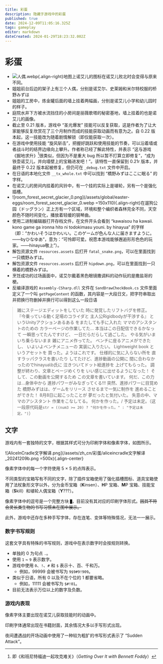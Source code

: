 ```yaml
---
title: 彩蛋
description: 隐藏于游戏中的彩蛋
published: true
date: 2024-12-09T11:05:16.325Z
tags: gameplay
editor: markdown
dateCreated: 2024-01-29T18:23:32.002Z
---
```


# 彩蛋

- ![人偶.webp](/assets/zh_cn/彩蛋/人偶.webp){.align-right}地图上诺艾儿的图标在诺艾儿败北时会变得与原来不同。
- 姐姐前台后边的架子上有三个人偶，分别是诺艾尔、史莱姆和米尔特校服的桥野みずは
- 姐姐的工房中，炼金罐后面的墙上挂着两幅画，分别是诺艾儿小学和幼儿园时的样子。
- 庭院水井下方被水流挡住的小房间是丽薇歌塔的秘密基地，墙上挂着的也是诺艾儿的画像。
- 截止至 0.21 版本，游戏中 “圣光爆发” 技能可以反复获取，这是作者为了让大家能够反复欣赏花了三个月制作而成的技能获取动画而有意为之。自 0.22 版本起，这一技能改为随着剧情解锁（即仅能获取一次）。
- 在游戏中使用技能 “旋风斩击”，把握好跳跃和使用技能的节奏，可以沿着墙或者战斗时的结界边缘向上攀升。作者称已经了解此特性，并表示 “这与游戏《掘地求升》[^1]很类似，但因为不是重大 bug 所以暂不打算立即修复”，“成为铁壶诺艾儿，并向墙壁上的宝箱进发吧！”。该特性一直保留到 0.21r 版本，并最终于 0.22 版本起被修复，但仍可在 ``_debug.txt`` 文件中开启。
- 在日语的本地化文件 ``__tx_whole.txt`` 中可以找到 “橋野みずはここに眠る” 的字样。
- 在诺艾儿的房间内挂着的风铃中，有一个挂的实际上是埴轮，另有一个是强化插槽。
- ![room_forest_secret_glacier_0.png](/assets/global/easter-eggs/room_forest_secret_glacier_0.webp =150x110){.align-right}在遛狗公园（ドッグラン）正上方有一个区域，环境和整个编织者森林完全不同，天空颜色不随时间变化，播放着轻缓的钢琴曲。
- 使用二进制编辑器打开存档文件，在文件开头会看到 “kawaisou ha kawaii. kono game ga ironna hito ni todokimasu youni. by hinayua” 的字样（即：“<span lang=ja>かわいそうはかわいい。このゲームが色んな人に届きますように。——byひなゆあ</span>”，意为：“可怜即可爱。祝愿本游戏能够邂逅形形色色的玩家。——hinayua敬上”）。
- 解包资源文件 ``resources.assets`` 后打开 ``fatal_snake.png``，可以在里面找到一只橋野みずは。
- 解包资源文件 ``resources.assets`` 后打开 ``hipdown.png``，可以在里面找到一只横着的橋野みずは。
- 烹饪成功的过场画面中，诺艾尔戴着黑色眼镜撒调料的动作玩的是撒盐哥的梗。
- 反编译游戏的 ``Assembly-CSharp.dll`` 文件在 ``SandDrawCheckBook.cs`` 文件里面定义了一个叫 ``getPageContent`` 的函数，其内容是一大段日文，把字符串取出并把换行符删掉并换行可以得到这么一段日语
<div markdown lang="ja" style="clear: both;">

> 雑にステージエディットをしていた
> 時に発覚したリフトバグを修正。
> 『今乗っている動く足場のコライダと
> 主人公Rigidbodyが干渉する』
> というUnityアクションあるある
> をまたしても手に入れた
> ママのアシスタントのための
> カラーページの作業してた…
> 本当はこの日配信できるかなって
> 一瞬思ってたんですけど、
> 一日だらだらして過ごした。
> やる気がいまいち乗らないまま
> 雑にアニメ作ってた。
> ベンチに座るアニメができたし、
> いよいよベンチメニューの
> 実装に入りたい。
> Lightweight book というアセットを
> 買った。ようはこれです。
> 仕様的に気に入らない所を
> 直すラッパクラスを書いたり
> してたけど、進捗動画の公開に
> 間に合わなかったのでhinayua\b氏に
> 泣きついてドット絵進捗を
> 上げてもらった。
> 調整が終わり、文章とページめくりを
> いい感じに出せるようになった！
> そして、この動画を公開するため
> この文章を書いています。
> 何だ、この力は…身体中から
> 進捗パワーがみなぎってくる!!!
> 突然、進捗パワーに目覚めた
> 橋野みずはは、ゲームをリリース
> させるまで一気に制作を
> 進めることができた！
> 8月8日に起こったことが
> 夢だったと気付いた。
> 失意の中、ママのアシスタント
> 作業をこなしてる。
> 何かを作った。/ 予定は未定。（<span lang="zh">这一段原代码是</span>`str = ((num3 >= 20) ? "何かを作った。" : "予定は未定。")`）

</div>

## 文字
游戏内有一套独特的文字，根据其样式可分为印刷字体和像素字体，如图所示。

![AliceInCradle文字解译.png](/assets/zh_cn/彩蛋/aliceincradle文字解译_20241209b.png =500x){.align-center}

像素字体中的每一个字符使用 5 × 5 的点阵表示。

不同类型的宝箱写有不同的文字，除了插件宝箱使用了强化插槽图标、道具宝箱使用了法杖象形文字以外，分为金币宝箱（**K**insen）、**H**P 宝箱、**M**P 宝箱、技能宝箱（**S**kill）和埴轮人偶宝箱（**Y**???）。

像素字体中的逗号是一个完整方块 `█`，目前没有其对应的印刷字体形式。~~因其不符合灵长类生物的书写习惯未在图中展示。~~

此外，游戏中还存在多种手写字体，存在连笔、变体等特殊情况，无法一一展示。

### 数字书写规则

这套文字具有特殊的书写规则，游戏中在表示数字时会按规则转换。

- 单独的 0 为句点 `.`。
- 使用 `1` ~ `9` 表示数字。
- 游戏中使用 `0`、`!`、`#` 和 `$` 表示十、百、千和万。
  - 例如，99999 会被书写为 `9$9#9!909`。
- 类似于日语，所有 0 以及不在个位的 1 都要省略。
  - 例如，11111 会被书写为 `$#!01`。
- 目前无法表示万位以上的数字及负数。

### 游戏内表现

像素字体主要出现在诺艾儿获取技能时的动画中。

印刷字体通常出现在书籍封面，其余情况大多以手写形式出现。

夜间遭遇战的开场动画中使用了一种较为粗犷的书写形式表示了 “Sudden Attack”。

[^1]: 即《和班尼特福迪一起攻克难关》（*Getting Over It with Bennett Foddy*）